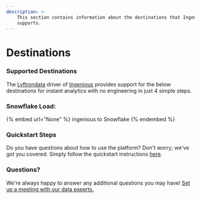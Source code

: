 ```yaml
---
description: >-
    This section contains information about the destinations that Ingenious
    supports.
---
```


# Destinations

### Supported Destinations

The [Lyftrondata](https://www.lyftrondata.com/) driver of [Ingenious](None) provides support for the below destinations for instant analytics with no engineering in just 4 simple steps.

### Snowflake Load:

{% embed url="None" %}
ingenious to Snowflake
{% endembed %}

### Quickstart Steps

Do you have questions about how to use the platform? Don't worry; we've got you covered. Simply follow the quickstart instructions [here](README.md).

### Questions? <a href="#questions" id="questions"></a>

We're always happy to answer any additional questions you may have! [Set up a meeting with our data experts.](https://www.lyftrondata.com/book-a-meeting/)
